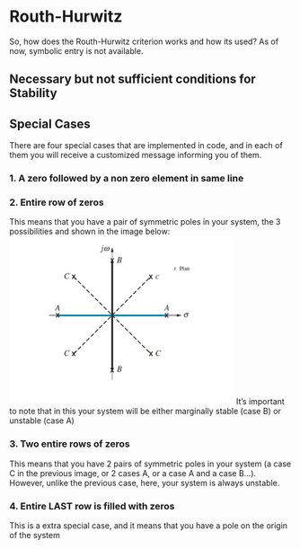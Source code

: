 # Routh-Hurwitz
So, how does the Routh-Hurwitz criterion works and how its used?
As of now, symbolic entry is not available. 

## Necessary but not sufficient conditions for Stability

## Special Cases
There are four special cases that are implemented in code, and in each of them you will receive a customized message informing you of them.

### 1. A zero followed by a non zero element in same line

### 2. Entire row of zeros
This means that you have a pair of symmetric poles in your system, the 3 possibilities and shown in the image below:
![Image](Images/Symmetric_Poles.png)
It’s important to note that in this your system will be either marginally stable (case B) or unstable (case A)


### 3. Two entire rows of zeros
This means that you have 2 pairs of symmetric poles in your system (a case C in the previous image, or 2 cases A, or a case A and a case B…).
However, unlike the previous case, here,  your system is always unstable.

### 4. Entire LAST row is filled with zeros
This is a extra special case, and it means that you have a pole on the origin of the system
